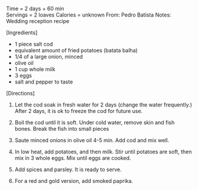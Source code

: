 Time = 2 days + 60 min\
Servings = 2 loaves
Calories = unknown
From: Pedro Batista
Notes: Wedding reception recipe

[Ingredients]

-   1 piece salt cod
-   equivalent amount of fried potatoes (batata balha)
-   1/4 of a large onion, minced
-   olive oil
-   1 cup whole milk
-   3 eggs
-   salt and pepper to taste


[Directions]
1.  Let the cod soak in fresh water for 2 days (change the water frequently.) After 2 days, it is ok to freeze the cod for future use. 

2.  Boil the cod until it is soft. Under cold water, remove skin and fish bones. Break the fish into small pieces

3.  Saute minced onions in olive oil 4-5 min. Add cod and mix well. 

4.  In low heat, add potatoes, and then milk. Stir until potatoes are soft, then mix in 3 whole eggs. Mix until eggs are cooked.

5.  Add spices and parsley. It is ready to serve. 

6.  For a red and gold version, add smoked paprika. 
